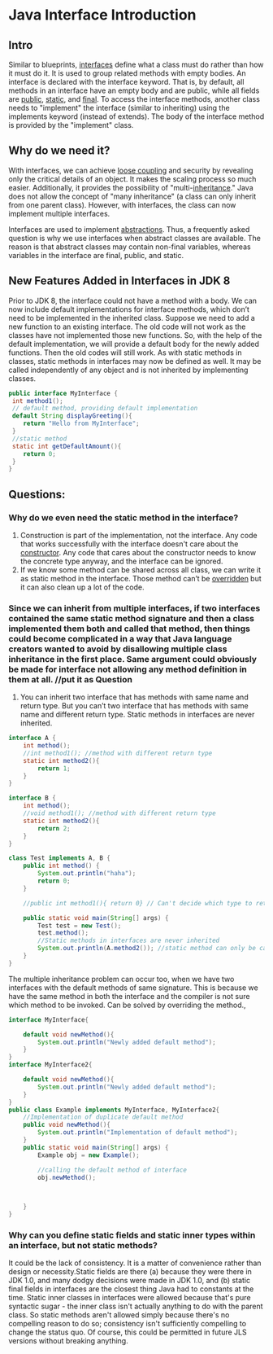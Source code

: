 # Java Interface Introduction

## Intro

Similar to blueprints, [interfaces](https://www.w3schools.com/java/java_interface.asp) define what a class must do rather than how it must do it. It is used to group related methods with empty bodies. An interface is declared with the interface keyword. That is, by default, all methods in an interface have an empty body and are public, while all fields are [public](https://www.geeksforgeeks.org/access-modifiers-java/), [static](https://www.geeksforgeeks.org/static-keyword-java/?ref=gcse), and [final](https://www.geeksforgeeks.org/final-keyword-in-java/?ref=gcse). To access the interface methods, another class needs to "implement" the interface (similar to inheriting) using the implements keyword (instead of extends). The body of the interface method is provided by the "implement" class.

## Why do we need it?

With interfaces, we can achieve [loose coupling](https://www.geeksforgeeks.org/coupling-in-java/?ref=gcse) and security by revealing only the critical details of an object. It makes the scaling process so much easier. Additionally, it provides the possibility of "multi-[inheritance](https://www.geeksforgeeks.org/inheritance-in-java/?ref=gcse)." Java does not allow the concept of "many inheritance" (a class can only inherit from one parent class). However, with interfaces, the class can now implement multiple interfaces. 
 
Interfaces are used to implement [abstractions](https://www.geeksforgeeks.org/abstraction-in-java-2/?ref=gcse). Thus, a frequently asked question is why we use interfaces when abstract classes are available. The reason is that abstract classes may contain non-final variables, whereas variables in the interface are final, public, and static.

## New Features Added in Interfaces in JDK 8

Prior to JDK 8, the interface could not have a method with a body. We can now include default implementations for interface methods, which don’t need to be implemented in the inherited class. Suppose we need to add a new function to an existing interface. The old code will not work as the classes have not implemented those new functions. So, with the help of the default implementation, we will provide a default body for the newly added functions. Then the old codes will still work.
As with static methods in classes, static methods in interfaces may now be defined as well. It may be called independently of any object and is not inherited by implementing classes.









```Java
public interface MyInterface {
 int method1();
 // default method, providing default implementation
 default String displayGreeting(){
    return "Hello from MyInterface";
 }
 //static method
 static int getDefaultAmount(){
    return 0;
 }
}
```

## Questions:

### Why do we even need the static method in the interface?
1.	Construction is part of the implementation, not the interface. Any code that works successfully with the interface doesn't care about the [constructor](https://www.geeksforgeeks.org/constructors-in-java/?ref=gcse). Any code that cares about the constructor needs to know the concrete type anyway, and the interface can be ignored.
2.	If we know some method can be shared across all class, we can write it as static method in the interface. Those method can’t be [overridden](https://www.geeksforgeeks.org/can-we-override-default-method-in-java/?ref=gcse) but it can also clean up a lot of the code.




### Since we can inherit from multiple interfaces, if two interfaces contained the same static method signature and then a class implemented them both and called that method, then things could become complicated in a way that Java language creators wanted to avoid by disallowing multiple class inheritance in the first place. Same argument could obviously be made for interface not allowing any method definition in them at all. //put it as Question 


1.	You can inherit two interface that has methods with same name and return type. But you can’t two interface that has methods with same name and different return type.
Static methods in interfaces are never inherited.

```Java
interface A {
    int method();
    //int method1(); //method with different return type
    static int method2(){
        return 1;
    }
}

interface B {
    int method();
    //void method1(); //method with different return type
    static int method2(){
        return 2;
    }
}

class Test implements A, B {
    public int method() {
        System.out.println("haha");
        return 0;
    }

    //public int method1(){ return 0} // Can't decide which type to return

    public static void main(String[] args) {
        Test test = new Test();
        test.method();
        //Static methods in interfaces are never inherited
        System.out.println(A.method2()); //static method can only be called through interface name
    }
}
```

The multiple inheritance problem can occur too, when we have two interfaces with the default methods of same signature. This is because we have the same method in both the interface and the compiler is not sure which method to be invoked. Can be solved by overriding the method.,

```Java
interface MyInterface{

    default void newMethod(){
        System.out.println("Newly added default method");
    }
}
interface MyInterface2{

    default void newMethod(){
        System.out.println("Newly added default method");
    }
}
public class Example implements MyInterface, MyInterface2{
    //Implementation of duplicate default method
    public void newMethod(){
        System.out.println("Implementation of default method");
    }
    public static void main(String[] args) {
        Example obj = new Example();

        //calling the default method of interface
        obj.newMethod();
   


    }
}

```
### Why can you define static fields and static inner types within an interface, but not static methods?

It could be the lack of consistency. It is a matter of convenience rather than design or necessity.Static fields are there (a) because they were there in JDK 1.0, and many dodgy decisions were made in JDK 1.0, and (b) static final fields in interfaces are the closest thing Java had to constants at the time.
Static inner classes in interfaces were allowed because that's pure syntactic sugar - the inner class isn't actually anything to do with the parent class.
So static methods aren't allowed simply because there's no compelling reason to do so; consistency isn't sufficiently compelling to change the status quo.
Of course, this could be permitted in future JLS versions without breaking anything.
